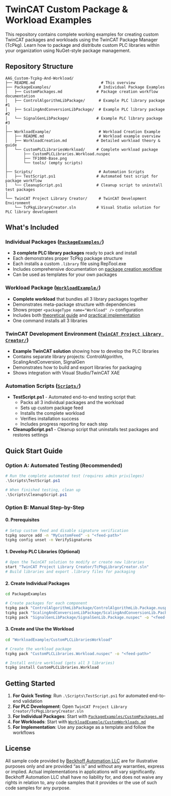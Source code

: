 # TwinCAT Custom Package & Workload Examples

This repository contains complete working examples for creating custom TwinCAT packages and workloads using the TwinCAT Package Manager (TcPkg). Learn how to package and distribute custom PLC libraries within your organization using NuGet-style package management.

## Repository Structure

```
AAG_Custom-Tcpkg-And-Workload/
├── README.md                             # This overview
├── PackageExamples/                     # Individual Package Examples
│   ├── CustomPackages.md               # Package creation workflow documentation
│   ├── ControlAlgorithmLibPackage/      # Example PLC library package #1
│   ├── ScalingAndConversionLibPackage/  # Example PLC library package #2
│   └── SignalGenLibPackage/            # Example PLC library package #3
│
├── WorkloadExample/                     # Workload Creation Example
│   ├── README.md                        # Workload example overview
│   ├── WorkloadCreation.md             # Detailed workload theory & guide
│   └── CustomPLCLibrariesWorkload/     # Complete workload package
│       ├── CustomPLCLibraries.Workload.nuspec
│       ├── TF1000-Base.png
│       └── tools/ (empty scripts)
│
├── Scripts/                             # Automation Scripts
│   ├── TestScript.ps1                  # Automated test script for package workflow
│   └── CleanupScript.ps1               # Cleanup script to uninstall test packages
│
└── TwinCAT Project Library Creator/     # TwinCAT Development Environment
    └── TcPkgLibraryCreator.sln         # Visual Studio solution for PLC library development
```

## What's Included

### Individual Packages ([`PackageExamples/`](PackageExamples/))
- **3 complete PLC library packages** ready to pack and install
- Each demonstrates proper TcPkg package structure
- Each installs a custom `.library` file using RepTool.exe
- Includes comprehensive documentation on [package creation workflow](PackageExamples/CustomPackages.md)
- Can be used as templates for your own packages

### Workload Package ([`WorkloadExample/`](WorkloadExample/))
- **Complete workload** that bundles all 3 library packages together
- Demonstrates meta-package structure with dependencies
- Shows proper `<packageType name="Workload" />` configuration
- Includes both [theoretical guide](WorkloadExample/WorkloadCreation.md) and [practical implementation](WorkloadExample/CustomPLCLibrariesWorkload/)
- One command installs all 3 libraries

### TwinCAT Development Environment ([`TwinCAT Project Library Creator/`](TwinCAT%20Project%20Library%20Creator/))
- **Example TwinCAT solution** showing how to develop the PLC libraries
- Contains separate library projects: ControlAlgorithm, ScalingAndConversion, SignalGen
- Demonstrates how to build and export libraries for packaging
- Shows integration with Visual Studio/TwinCAT XAE

### Automation Scripts ([`Scripts/`](Scripts/))
- **TestScript.ps1** - Automated end-to-end testing script that:
  - Packs all 3 individual packages and the workload
  - Sets up custom package feed
  - Installs the complete workload
  - Verifies installation success
  - Includes progress reporting for each step
- **CleanupScript.ps1** - Cleanup script that uninstalls test packages and restores settings

## Quick Start Guide

### Option A: Automated Testing (Recommended)
```powershell
# Run the complete automated test (requires admin privileges)
.\Scripts\TestScript.ps1

# When finished testing, clean up
.\Scripts\CleanupScript.ps1
```

### Option B: Manual Step-by-Step

#### 0. Prerequisites
```bash
# Setup custom feed and disable signature verification
tcpkg source add -n "MyCustomFeed" -s "<feed-path>"
tcpkg config unset -n VerifySignatures
```

#### 1. Develop PLC Libraries (Optional)
```bash
# Open the TwinCAT solution to modify or create new libraries
start "TwinCAT Project Library Creator/TcPkgLibraryCreator.sln"
# Build libraries and export .library files for packaging
```

#### 2. Create Individual Packages
```bash
cd PackageExamples

# Create packages for each component
tcpkg pack "ControlAlgorithmLibPackage/ControlAlgorithmLib.Package.nuspec" -o "<feed-path>"
tcpkg pack "ScalingAndConversionLibPackage/ScalingAndConversionLib.Package.nuspec" -o "<feed-path>"
tcpkg pack "SignalGenLibPackage/SignalGenLib.Package.nuspec" -o "<feed-path>"
```

#### 3. Create and Use the Workload
```bash
cd "WorkloadExample/CustomPLCLibrariesWorkload"

# Create the workload package
tcpkg pack "CustomPLCLibraries.Workload.nuspec" -o "<feed-path>"

# Install entire workload (gets all 3 libraries)
tcpkg install CustomPLCLibraries.Workload
```

## Getting Started

1. **For Quick Testing**: Run `.\Scripts\TestScript.ps1` for automated end-to-end validation
2. **For PLC Development**: Open `TwinCAT Project Library Creator/TcPkgLibraryCreator.sln`
3. **For Individual Packages**: Start with [`PackageExamples/CustomPackages.md`](PackageExamples/CustomPackages.md)
4. **For Workloads**: Start with [`WorkloadExample/CustomWorkloads.md`](WorkloadExample/CustomWorkloads.md)
5. **For Implementation**: Use any package as a template and follow the workflows


## License

All sample code provided by [Beckhoff Automation LLC](https://www.beckhoff.com/en-us/) are for illustrative purposes only and are provided “as is” and without any warranties, express or implied. Actual implementations in applications will vary significantly. Beckhoff Automation LLC shall have no liability for, and does not waive any rights in relation to, any code samples that it provides or the use of such code samples for any purpose.
